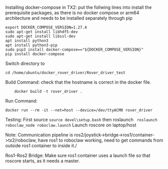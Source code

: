Installing docker-compose in TX2:
put the follwing lines into install the prerequisite packages, as there is no docker compose or arm64 architecture and needs to be installed separately through pip
```
export DOCKER_COMPOSE_VERSION=1.27.4
sudo apt-get install libhdf5-dev
sudo apt-get install libssl-dev
apt install python3
apt install python3-pip
sudo pip3 install docker-compose=="${DOCKER_COMPOSE_VERSION}"
pip install docker-compose
```

Switch directory to 
```
cd /home/ubuntu/docker_rover_driver/Rover_driver_test
```
Build Command:
check that the hostname is correct in the docker file.
```
    docker build -t rover_driver .
```
Run Command:
```
docker run --rm -it --net=host --device=/dev/ttyACM0 rover_driver
```

Testing:
First source
```source devel\setup.bash```
then roslaunch 
``` roslaunch roboclaw_node roboclaw.launch```
Launch roscore on laptop/host

Note: Communication pipeline is ros2/joystick->bridge->ros1/container->tx2/roboclaw, have ros1 to roboclaw working, need to get commands from outside ros1 container to inside it./

Ros1-Ros2 Bridge:
Make sure ros1 container uses a launch file so that roscore starts, as it needs a master. 